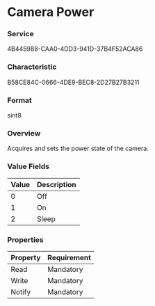 # Camera Power

### Service

4B445988-CAA0-4DD3-941D-37B4F52ACA86

### Characteristic

B58CE84C-0666-4DE9-BEC8-2D27B27B3211

### Format

sint8

### Overview

Acquires and sets the power state of the camera.

### Value Fields

| Value | Description |
|:--|:--|
| 0 | Off |
| 1 | On |
| 2 | Sleep |

### Properties

| Property | Requirement |
|:--|:--|
| Read | Mandatory |
| Write | Mandatory |
| Notify | Mandatory |